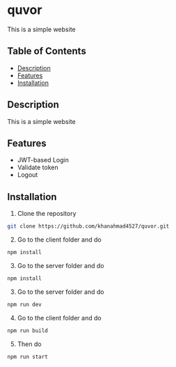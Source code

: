 # quvor

This is a simple website

## Table of Contents

- [Description](#description)
- [Features](#features)
- [Installation](#installation)


## Description

This is a simple website


## Features

- JWT-based Login
- Validate token
- Logout

## Installation

1. Clone the repository

```bash
git clone https://github.com/khanahmad4527/quvor.git
```

2. Go to the client folder and do 
 
```bash
npm install
```

3. Go to the server folder and do

```bash
npm install
```

3. Go to the server folder and do

```bash
npm run dev
```

4. Go to the client folder and do

```bash
npm run build
```

5. Then do

```bash
npm run start
```

